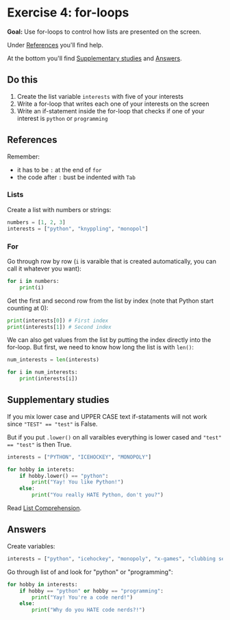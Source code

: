 # Exercise 4: for-loops

**Goal:** Use for-loops to control how lists are presented on the screen.

Under [References](#references) you'll find help.

At the bottom you'll find [Supplementary studies](#supplementary-studies) and [Answers](#answers).

## Do this

1. Create the list variable `interests` with five of your interests
2. Write a for-loop that writes each one of your interests on the screen
3. Write an if-statement inside the for-loop that checks if one of your interest is `python` or `programming`

## References

Remember:

- it has to be `:` at the end of `for`
- the code after `:` bust be indented with `Tab`

### Lists

Create a list with numbers or strings:
```py
numbers = [1, 2, 3]
interests = ["python", "knyppling", "monopol"]
```

### For

Go through row by row (`i` is varaible that is created automatically, you can call it whatever you want):
```py
for i in numbers:
	print(i)
```

Get the first and second row from the list by index (note that Python start counting at 0):
```py
print(interests[0]) # First index
print(interests[1]) # Second index
```

We can also get values from the list by putting the index directly into the for-loop. But first, we need to know how long the list is with `len()`:
```py
num_interests = len(interests)

for i in num_interests:
	print(interests[i])
```

## Supplementary studies

If you mix lower case and UPPER CASE text if-stataments will not work since `"TEST" == "test"` is False.

But if you put `.lower()` on all varaibles everything is lower cased and `"test" == "test"` is then True.
```py
interests = ["PYTHON", "ICEHOCKEY", "MONOPOLY"]

for hobby in interets:
	if hobby.lower() == "python":
		print("Yay! You like Python!")
	else:
		print("You really HATE Python, don't you?")
```

Read [List Comprehension](https://www.learnpython.org/en/List_Comprehensions).

## Answers

Create variables:
```py
interests = ["python", "icehockey", "monopoly", "x-games", "clubbing seals"]
```

Go through list of and look for "python" or "programming":
```py
for hobby in interests:
	if hobby == "python" or hobby == "programming":
		print("Yay! You're a code nerd!")
	else:
		print("Why do you HATE code nerds?!")
```
